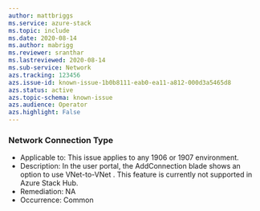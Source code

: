 ```yaml
---
author: mattbriggs
ms.service: azure-stack
ms.topic: include
ms.date: 2020-08-14
ms.author: mabrigg
ms.reviewer: sranthar
ms.lastreviewed: 2020-08-14
ms.sub-service: Network
azs.tracking: 123456
azs.issue-id: known-issue-1b0b8111-eab0-ea11-a812-000d3a5465d8
azs.status: active
azs.topic-schema: known-issue
azs.audience: Operator
azs.highlight: False
---
```

### Network Connection Type

- Applicable to: This issue applies to any 1906 or 1907 environment.
- Description: In the user portal, the AddConnection blade shows an option to use VNet-to-VNet . This feature is currently not supported in Azure Stack Hub. 
- Remediation: NA
- Occurrence: Common
